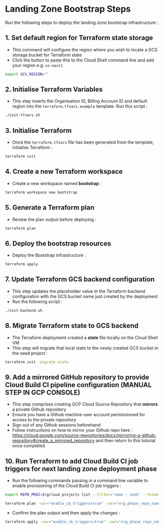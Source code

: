 # Landing Zone Bootstrap Steps

Run the following steps to deploy the landing zone bootstrap infrastructure :

## 1. Set default region for Terraform state storage

- This command will configure the region where you wish to locate a GCS storage bucket for Terraform state
- Click the button to paste this to the Cloud Shell command line and add your region e.g. `us-east1`

```sh
export GCS_REGION="" 
```

## 2. Initialise Terraform Variables

- This step inserts the Organisation ID, Billing Account ID and default region into the `terraform.tfvars.example` template. Run this script :

```sh
./init-tfvars.sh
```

## 3. Initialise Terraform

- Once the `terraform.tfvars` file has been generated from the template, initialise Terraform :

```sh
terraform init
```

## 4. Create a new Terraform workspace

- Create a new workspace named __bootstrap__ :

```sh
terraform workspace new bootstrap
```

## 5. Generate a Terraform plan

- Review the plan output before deploying : 

```sh
terraform plan
```

## 6. Deploy the bootstrap resources

- Deploy the Bootstrap infrastructure :

```sh
terraform apply
```

## 7. Update Terraform GCS backend configuration

- This step updates the placeholder value in the Terraform backend configuration with the GCS bucket name just created by the deployment
- Run the following script :

```sh
./init-backend.sh
```

## 8. Migrate Terraform state to GCS backend

- The Terraform deployment created a __state__ file locally on the Cloud Shell VM
- This step will migrate that local state to the newly created GCS bucket in the seed project :

```sh
terraform init -migrate-state
```

## 9. Add a mirrored GitHub repository to provide Cloud Build CI pipeline configuration (MANUAL STEP IN GCP CONSOLE)

- This step comprises creating GCP Cloud Source Repository that __mirrors__ a private Github repository
- Ensure you have a Github machine user account permissioned for access to the private repository
- Sign out of any Github sessions beforehand
- Follow instructions on how to mirror your Github repo here : <https://cloud.google.com/source-repositories/docs/mirroring-a-github-repository#create_a_mirrored_repository> and then return to this tutorial once completed


## 10. Run Terraform to add Cloud Build CI job triggers for next landing zone deployment phase

- Run the following commands passing in a command line variable to enable provisioning of the Cloud Build CI job triggers :

```sh
export REPO_PROJ=$(gcloud projects list --filter='name ~ seed' --format='value(projectId)') && export ORG_REPO=$(gcloud source repos list --format='value(name)' --project=${REPO_PROJ})
```

```sh
terraform plan -var="enable_cb_triggers=true" -var="org_phase_repo_name=${ORG_REPO}}"
```

- Confirm the plan output and then apply the changes :

```sh
terraform apply -var="enable_cb_triggers=true" -var="org_phase_repo_name=${ORG_REPO}}"
```
